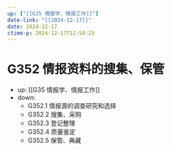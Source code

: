 ```yaml
---
up: ["[[G35 情报学、情报工作]]"]
date-link: "[[2024-12-17]]"
date: 2024-12-17
ctime-p: 2024-12-17T12:54:23
---
```


# G352 情报资料的搜集、保管

- up: [[G35 情报学、情报工作]]
- down:
	- G352.1 情报源的调查研究和选择
	- G352.2 搜集、采购
	- G352.3 登记整理
	- G352.4 质量鉴定
	- G352.5 保管、典藏
